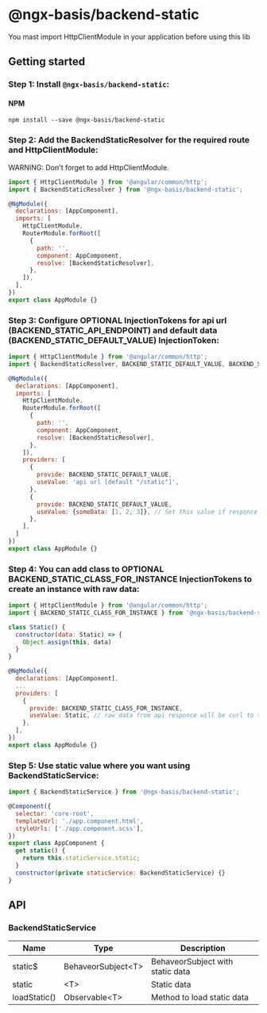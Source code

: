 # @ngx-basis/backend-static

You mast import HttpClientModule in your application before using this lib

## Getting started

### Step 1: Install `@ngx-basis/backend-static`:

#### NPM

```shell
npm install --save @ngx-basis/backend-static
```

### Step 2: Add the BackendStaticResolver for the required route and HttpClientModule:

WARNING: Don't forget to add HttpClientModule.

```js
import { HttpClientModule } from '@angular/common/http';
import { BackendStaticResolver } from '@ngx-basis/backend-static';

@NgModule({
  declarations: [AppComponent],
  imports: [
    HttpClientModule,
    RouterModule.forRoot([
      {
        path: '',
        component: AppComponent,
        resolve: [BackendStaticResolver],
      },
    ]),
  ],
})
export class AppModule {}
```

### Step 3: Configure OPTIONAL InjectionTokens for api url (BACKEND_STATIC_API_ENDPOINT) and default data (BACKEND_STATIC_DEFAULT_VALUE) InjectionToken:

```js
import { HttpClientModule } from '@angular/common/http';
import { BackendStaticResolver, BACKEND_STATIC_DEFAULT_VALUE, BACKEND_STATIC_DEFAULT_VALUE } from '@ngx-basis/backend-static';

@NgModule({
  declarations: [AppComponent],
  imports: [
    HttpClientModule,
    RouterModule.forRoot([
      {
        path: '',
        component: AppComponent,
        resolve: [BackendStaticResolver],
      },
    ]),
    providers: [
      {
        provide: BACKEND_STATIC_DEFAULT_VALUE,
        useValue: 'api url [default "/static"]',
      },
      {
        provide: BACKEND_STATIC_DEFAULT_VALUE,
        useValue: {someData: [1, 2, 3]}, // Set this value if responce comes with an error (for debuging if api dosn't exist)
      },
    ],
  ]
})
export class AppModule {}
```

### Step 4: You can add class to OPTIONAL BACKEND_STATIC_CLASS_FOR_INSTANCE InjectionTokens to create an instance with raw data:

```js
import { HttpClientModule } from '@angular/common/http';
import { BACKEND_STATIC_CLASS_FOR_INSTANCE } from '@ngx-basis/backend-static';

class Static() {
  constructor(data: Static) => {
    Object.assign(this, data)
  }
}

@NgModule({
  declarations: [AppComponent],
  ...
  providers: [
    {
      provide: BACKEND_STATIC_CLASS_FOR_INSTANCE,
      useValue: Static, // raw data from api responce will be curl to this class like Static(data) and will save instance to service
    },
  ],
})
export class AppModule {}
```

### Step 5: Use static value where you want using BackendStaticService:

```js
import { BackendStaticService } from '@ngx-basis/backend-static';

@Component({
  selector: 'core-root',
  templateUrl: './app.component.html',
  styleUrls: ['./app.component.scss'],
})
export class AppComponent {
  get static() {
    return this.staticService.static;
  }
  constructor(private staticService: BackendStaticService) {}
}
```

## API

### BackendStaticService

| Name         | Type                 | Description                      |
| ------------ | -------------------- | -------------------------------- |
| static$      | BehaveorSubject\<T\> | BehaveorSubject with static data |
| static       | \<T\>                | Static data                      |
| loadStatic() | Observable\<T\>      | Method to load static data       |

